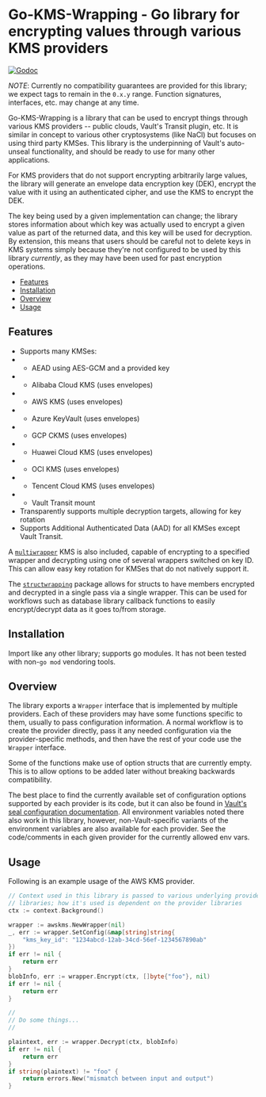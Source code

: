 # Go-KMS-Wrapping - Go library for encrypting values through various KMS providers

[![Godoc](https://godoc.org/github.com/hashicorp/go-kms-wrapping?status.svg)](https://godoc.org/github.com/hashicorp/go-kms-wrapping)

*NOTE*: Currently no compatibility guarantees are provided for this library; we
expect tags to remain in the `0.x.y` range. Function signatures, interfaces,
etc. may change at any time.

Go-KMS-Wrapping is a library that can be used to encrypt things through various
KMS providers -- public clouds, Vault's Transit plugin, etc. It is similar in
concept to various other cryptosystems (like NaCl) but focuses on using third
party KMSes. This library is the underpinning of Vault's auto-unseal
functionality, and should be ready to use for many other applications.

For KMS providers that do not support encrypting arbitrarily large values, the
library will generate an envelope data encryption key (DEK), encrypt the value
with it using an authenticated cipher, and use the KMS to encrypt the DEK.

The key being used by a given implementation can change; the library stores
information about which key was actually used to encrypt a given value as part
of the returned data, and this key will be used for decryption. By extension,
this means that users should be careful not to delete keys in KMS systems
simply because they're not configured to be used by this library _currently_,
as they may have been used for past encryption operations.

<!-- START doctoc generated TOC please keep comment here to allow auto update -->
<!-- DON'T EDIT THIS SECTION, INSTEAD RE-RUN doctoc TO UPDATE -->


- [Features](#features)
- [Installation](#installation)
- [Overview](#overview)
- [Usage](#usage)

<!-- END doctoc generated TOC please keep comment here to allow auto update -->

## Features

  * Supports many KMSes:
  * * AEAD using AES-GCM and a provided key
  * * Alibaba Cloud KMS (uses envelopes)
  * * AWS KMS (uses envelopes)
  * * Azure KeyVault (uses envelopes)
  * * GCP CKMS (uses envelopes)
  * * Huawei Cloud KMS (uses envelopes)
  * * OCI KMS (uses envelopes)
  * * Tencent Cloud KMS (uses envelopes)
  * * Vault Transit mount
  * Transparently supports multiple decryption targets, allowing for key rotation
  * Supports Additional Authenticated Data (AAD) for all KMSes except Vault Transit.

A
[`multiwrapper`](https://github.com/hashicorp/go-kms-wrapping/tree/main/wrappers/multiwrapper)
KMS is also included, capable of encrypting to a specified wrapper and
decrypting using one of several wrappers switched on key ID. This can allow
easy key rotation for KMSes that do not natively support it.

The
[`structwrapping`](https://github.com/hashicorp/go-kms-wrapping/tree/main/structwrapping)
package allows for structs to have members encrypted and decrypted in a single
pass via a single wrapper. This can be used for workflows such as database
library callback functions to easily encrypt/decrypt data as it goes to/from
storage.

## Installation

Import like any other library; supports go modules. It has not been tested with
non-`go mod` vendoring tools.

## Overview

The library exports a `Wrapper` interface that is implemented by multiple
providers. Each of these providers may have some functions specific to them,
usually to pass configuration information. A normal workflow is to create the
provider directly, pass it any needed configuration via the provider-specific
methods, and then have the rest of your code use the `Wrapper` interface.

Some of the functions make use of option structs that are currently empty. This
is to allow options to be added later without breaking backwards compatibility.

The best place to find the currently available set of configuration options
supported by each provider is its code, but it can also be found in [Vault's
seal configuration
documentation](https://www.vaultproject.io/docs/configuration/seal/index.html).
All environment variables noted there also work in this library, however,
non-Vault-specific variants of the environment variables are also available for
each provider. See the code/comments in each given provider for the currently
allowed env vars.

## Usage

Following is an example usage of the AWS KMS provider. 

```go
// Context used in this library is passed to various underlying provider
// libraries; how it's used is dependent on the provider libraries
ctx := context.Background()

wrapper := awskms.NewWrapper(nil)
_, err := wrapper.SetConfig(&map[string]string{
    "kms_key_id": "1234abcd-12ab-34cd-56ef-1234567890ab"
})
if err != nil {
    return err
}
blobInfo, err := wrapper.Encrypt(ctx, []byte{"foo"}, nil)
if err != nil {
    return err
}

//
// Do some things...
//

plaintext, err := wrapper.Decrypt(ctx, blobInfo)
if err != nil {
    return err
}
if string(plaintext) != "foo" {
    return errors.New("mismatch between input and output")
}
```
